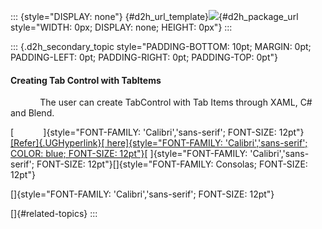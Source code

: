 ::: {style="DISPLAY: none"}
[](ms-xhelp:///?Id=d2h_url_template){#d2h_url_template}![](!package_url!){#d2h_package_url style="WIDTH: 0px; DISPLAY: none; HEIGHT: 0px"}
:::

::: {.d2h_secondary_topic style="PADDING-BOTTOM: 10pt; MARGIN: 0pt; PADDING-LEFT: 0pt; PADDING-RIGHT: 0pt; PADDING-TOP: 0pt"}
#### Creating Tab Control with TabItems

            The user can create TabControl with Tab Items through XAML, C# and Blend.

[            ]{style="FONT-FAMILY: 'Calibri','sans-serif'; FONT-SIZE: 12pt"}[[Refer]{.UGHyperlink}[ here]{style="FONT-FAMILY: 'Calibri','sans-serif'; COLOR: blue; FONT-SIZE: 12pt"}](../../../../../../../../Documents%20and%20Settings/riaj/Desktop/styling%20for%20ui%20silverlight/tools%20silverlight/tools%20part%202.docx#_Create_TabControl)[ ]{style="FONT-FAMILY: 'Calibri','sans-serif'; FONT-SIZE: 12pt"}[]{style="FONT-FAMILY: Consolas; FONT-SIZE: 12pt"}

[]{style="FONT-FAMILY: 'Calibri','sans-serif'; FONT-SIZE: 12pt"} 

[]{#related-topics}
:::
